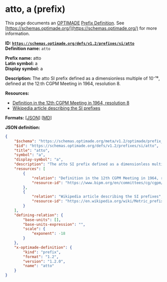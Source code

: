 # atto, a (prefix)

This page documents an [OPTIMADE](https://www.optimade.org/) [Prefix Definition](https://schemas.optimade.org/#definitions). See [https://schemas.optimade.org/](https://schemas.optimade.org/) for more information.

**ID: [`https://schemas.optimade.org/defs/v1.2/prefixes/si/atto`](https://schemas.optimade.org/defs/v1.2/prefixes/si/atto.md)**  
**Definition name:** `atto`

**Prefix name:** atto  
**Latin symbol:** a  
**Display symbol:** a  
  
**Description:** The atto SI prefix defined as a dimensionless multiple of 10⁻¹⁸, defined at the 12:th CGPM Meeting in 1964, resolution 8.



**Resources:**

- [Definition in the 12th CGPM Meeting in 1964, resolution 8](https://www.bipm.org/en/committees/cg/cgpm/12-1964/resolution-8)
- [Wikipedia article describing the SI prefixes](https://en.wikipedia.org/wiki/Metric_prefix)


**Formats:** [[JSON](atto.json)] [[MD](atto.md)]

**JSON definition:**

``` json
{
    "$schema": "https://schemas.optimade.org/meta/v1.2/optimade/prefix_definition.md",
    "$id": "https://schemas.optimade.org/defs/v1.2/prefixes/si/atto",
    "title": "atto",
    "symbol": "a",
    "display-symbol": "a",
    "description": "The atto SI prefix defined as a dimensionless multiple of 10\u207b\u00b9\u2078, defined at the 12:th CGPM Meeting in 1964, resolution 8.",
    "resources": [
        {
            "relation": "Definition in the 12th CGPM Meeting in 1964, resolution 8",
            "resource-id": "https://www.bipm.org/en/committees/cg/cgpm/12-1964/resolution-8"
        },
        {
            "relation": "Wikipedia article describing the SI prefixes",
            "resource-id": "https://en.wikipedia.org/wiki/Metric_prefix"
        }
    ],
    "defining-relation": {
        "base-units": [],
        "base-units-expression": "",
        "scale": {
            "exponent": -18
        }
    },
    "x-optimade-definition": {
        "kind": "prefix",
        "format": "1.2",
        "version": "1.2.0",
        "name": "atto"
    }
}
```